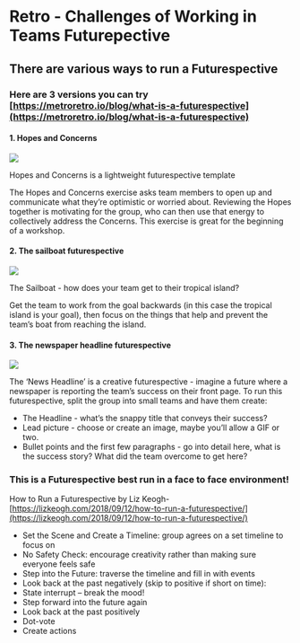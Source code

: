 # Retro - Challenges of Working in Teams Futurepective

## There are various ways to run a Futurespective 

### Here are 3 versions you can try [https://metroretro.io/blog/what-is-a-futurespective](https://metroretro.io/blog/what-is-a-futurespective) 

#### 1. Hopes and Concerns

![](https://uploads-ssl.webflow.com/5ef3109807a3938491cecdfd/5f31712663b9d18f7a7f3a6a_Hopes%20and%20Concerns%20retro.PNG)

Hopes and Concerns is a lightweight futurespective template

The Hopes and Concerns exercise asks team members to open up and communicate what they’re optimistic or worried about. Reviewing the Hopes together is motivating for the group, who can then use that energy to collectively address the Concerns. This exercise is great for the beginning of a workshop.



#### 2. The sailboat futurespective

![](https://uploads-ssl.webflow.com/5ef3109807a3938491cecdfd/5f3170dfe0a2e4670f2b58eb_Sailboat%20futurespective.PNG)

The Sailboat - how does your team get to their tropical island?

Get the team to work from the goal backwards \(in this case the tropical island is your goal\), then focus on the things that help and prevent the team’s boat from reaching the island.



#### 3. The newspaper headline futurespective

![](https://uploads-ssl.webflow.com/5ef3109807a3938491cecdfd/5f3a9dd24fdb90af0aece398_Newspaper.jpg)

The ‘News Headline’ is a creative futurespective - imagine a future where a newspaper is reporting the team’s success on their front page. To run this futurespective, split the group into small teams and have them create:

* The Headline - what’s the snappy title that conveys their success?
* Lead picture - choose or create an image, maybe you’ll allow a GIF or two.
* Bullet points and the first few paragraphs - go into detail here, what is the success story? What did the team overcome to get here?

### This is a Futurespective best run in a face to face environment!

How to Run a Futurespective by Liz Keogh- [https://lizkeogh.com/2018/09/12/how-to-run-a-futurespective/](https://lizkeogh.com/2018/09/12/how-to-run-a-futurespective/)

* Set the Scene and Create a Timeline: group agrees on a set timeline to focus on 
* No Safety Check: encourage creativity rather than making sure everyone feels safe 
* Step into the Future: traverse the timeline and fill in with events 
* Look back at the past negatively \(skip to positive if short on time\):
* State interrupt – break the mood!
* Step forward into the future again
* Look back at the past positively
* Dot-vote
* Create actions



